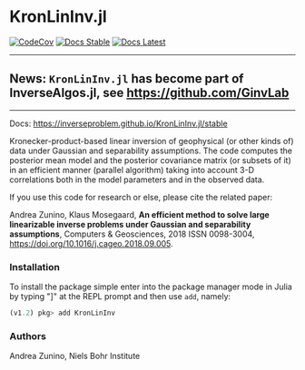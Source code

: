 # KronLinInv.jl

[![CodeCov](https://codecov.io/gh/inverseproblem/KronLinInv.jl/branch/master/graph/badge.svg)](https://codecov.io/inverseproblem/KronLinInv.jl)
[![Docs Stable](https://img.shields.io/badge/docs-stable-blue.svg)](https://inverseproblem.github.io/KronLinInv.jl/stable)
[![Docs Latest](https://img.shields.io/badge/docs-latest-blue.svg)](https://inverseproblem.github.io/KronLinInv.jl/latest)


---

## **News**: `KronLinInv.jl` has become part of InverseAlgos.jl, see <https://github.com/GinvLab> 

---


Docs: https://inverseproblem.github.io/KronLinInv.jl/stable

Kronecker-product-based linear inversion of geophysical (or other kinds of) data under Gaussian and separability assumptions. 
The code computes the posterior mean model and the posterior covariance matrix (or subsets of it) in an efficient manner (parallel algorithm) taking into account 3-D correlations both in the model parameters and in the observed data.

If you use this code for research or else, please cite the related paper:
 
Andrea Zunino, Klaus Mosegaard,
**An efficient method to solve large linearizable inverse problems under Gaussian and separability assumptions**,
Computers & Geosciences, 2018
ISSN 0098-3004, <https://doi.org/10.1016/j.cageo.2018.09.005>.


### Installation

To install the package simple enter into the package manager mode in Julia by typing "]" at the REPL prompt and then use `add`, namely:
```julia
(v1.2) pkg> add KronLinInv
```

### Authors
Andrea Zunino, 
Niels Bohr Institute
